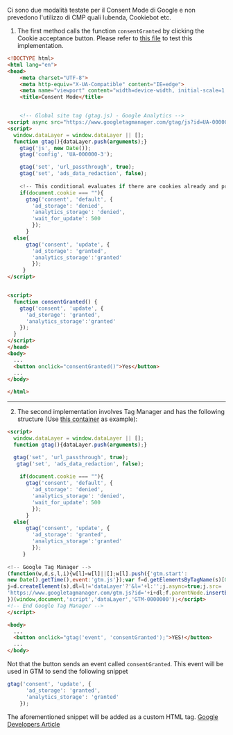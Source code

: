 Ci sono due modalità testate per il Consent Mode di Google e non prevedono l'utilizzo di CMP quali Iubenda, Cookiebot etc.


1. The first method calls the function <code>consentGranted</code> by clicking the Cookie acceptance button. 
Please refer to [this file](https://github.com/paolobtl/consentmode/blob/338673c9498658bf00d097b9afe15cc7dd69470b/consent.html) to test this implementation.
```html
<!DOCTYPE html>
<html lang="en">
<head>
    <meta charset="UTF-8">
    <meta http-equiv="X-UA-Compatible" content="IE=edge">
    <meta name="viewport" content="width=device-width, initial-scale=1.0">
    <title>Consent Mode</title>


    <!-- Global site tag (gtag.js) - Google Analytics -->
<script async src="https://www.googletagmanager.com/gtag/js?id=UA-00000-3"></script>
<script>
  window.dataLayer = window.dataLayer || [];
  function gtag(){dataLayer.push(arguments);}
    gtag('js', new Date());
    gtag('config', 'UA-000000-3');

    gtag('set', 'url_passthrough', true);
    gtag('set', 'ads_data_redaction', false);
  
    <!-- This conditional evaluates if there are cookies already and prevents blocking Google Tags on a page reload -->
    if(document.cookie === ""){
      gtag('consent', 'default', {
        'ad_storage': 'denied',
        'analytics_storage': 'denied',
        'wait_for_update': 500
        });
      }
  else{
      gtag('consent', 'update', {
        'ad_storage': 'granted',
        'analytics_storage':'granted'
        });
     }
</script>


<script>
  function consentGranted() {
    gtag('consent', 'update', {
      'ad_storage': 'granted',
      'analytics_storage':'granted'
    });
  }
</script>
</head>
<body>
  ...
  <button onclick="consentGranted()">Yes</button>
  ...
</body>

</html>
```
***
2. The second implementation involves Tag Manager and has the following structure (Use [this container](https://github.com/paolobtl/consentmode/blob/0fe28f6927be678159fb11578dd8a4bf18a876b0/GTM_consentMode.json) as example):
```html
<script>
  window.dataLayer = window.dataLayer || [];
  function gtag(){dataLayer.push(arguments);}

  gtag('set', 'url_passthrough', true);
   gtag('set', 'ads_data_redaction', false);
  
    if(document.cookie === ""){
      gtag('consent', 'default', {
        'ad_storage': 'denied',
        'analytics_storage': 'denied',
        'wait_for_update': 500
        });
      }
  else{
      gtag('consent', 'update', {
        'ad_storage': 'granted',
        'analytics_storage':'granted'
        });
     }
  
<!-- Google Tag Manager -->
(function(w,d,s,l,i){w[l]=w[l]||[];w[l].push({'gtm.start':
new Date().getTime(),event:'gtm.js'});var f=d.getElementsByTagName(s)[0],
j=d.createElement(s),dl=l!='dataLayer'?'&l='+l:'';j.async=true;j.src=
'https://www.googletagmanager.com/gtm.js?id='+i+dl;f.parentNode.insertBefore(j,f);
})(window,document,'script','dataLayer','GTM-0000000');</script>
<!-- End Google Tag Manager -->
</script>

<body>
  ...
  <button onclick="gtag('event', 'consentGranted');">YES!</button>
  ...
</body>
```

Not that the button sends an event called <code>consentGranted</code>. This event will be used in GTM to send the following snippet 

```js
gtag('consent', 'update', {
      'ad_storage': 'granted',
      'analytics_storage': 'granted'
    });
```

The aforementioned snippet will be added as a custom HTML tag.
[Google Developers Article](https://developers.google.com/gtagjs/devguide/consent)

